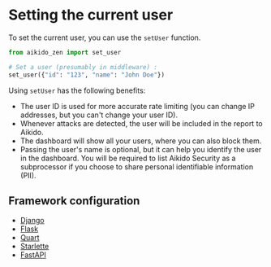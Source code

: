 # Setting the current user

To set the current user, you can use the `setUser` function.

```python
from aikido_zen import set_user

# Set a user (presumably in middleware) :
set_user({"id": "123", "name": "John Doe"})
```

Using `setUser` has the following benefits:

- The user ID is used for more accurate rate limiting (you can change IP addresses, but you can't change your user ID).
- Whenever attacks are detected, the user will be included in the report to Aikido.
- The dashboard will show all your users, where you can also block them.
- Passing the user's name is optional, but it can help you identify the user in the dashboard. You will be required to list Aikido Security as a subprocessor if you choose to share personal identifiable information (PII).

## Framework configuration

- [Django](./django.md#rate-limiting-and-user-blocking)
- [Flask](./flask.md#rate-limiting-and-user-blocking)
- [Quart](./quart.md#rate-limiting-and-user-blocking)
- [Starlette](./starlette.md#rate-limiting-and-user-blocking)
- [FastAPI](./starlette.md#rate-limiting-and-user-blocking)
